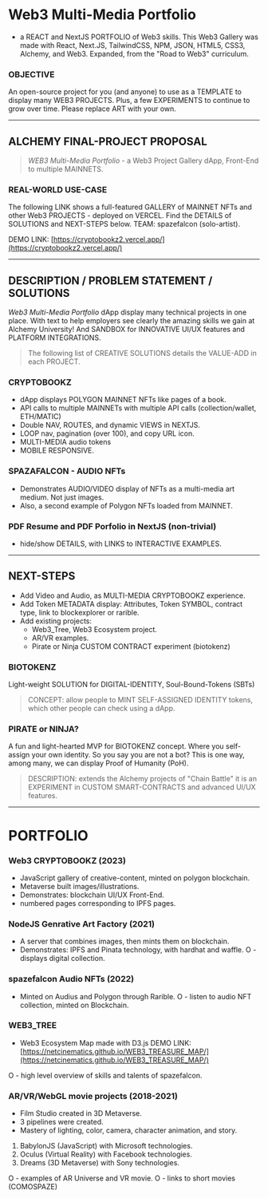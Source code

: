 # Web3 Multi-Media Portfolio 

- a REACT and NextJS PORTFOLIO of Web3 skills.
This Web3 Gallery was made with React, Next.JS, TailwindCSS, NPM, JSON, HTML5, CSS3, Alchemy, and Web3. Expanded, from the "Road to Web3" curriculum.

### OBJECTIVE
An open-source project for you (and anyone) to use as a TEMPLATE to display many WEB3 PROJECTS. Plus, a few EXPERIMENTS to continue to grow over time. Please replace ART with your own. 

------------------

## ALCHEMY FINAL-PROJECT PROPOSAL

> *WEB3 Multi-Media Portfolio* - a Web3 Project Gallery dApp, Front-End to multiple MAINNETS.

### REAL-WORLD USE-CASE

The following LINK shows a full-featured GALLERY of MAINNET NFTs and other Web3 PROJECTS - deployed on VERCEL. Find the DETAILS of SOLUTIONS and NEXT-STEPS below. TEAM: spazefalcon (solo-artist).

DEMO LINK: [https://cryptobookz2.vercel.app/](https://cryptobookz2.vercel.app/)

----------

## DESCRIPTION / PROBLEM STATEMENT / SOLUTIONS

*Web3 Multi-Media Portfolio* dApp display many technical projects in one place. With text to help employers see clearly the amazing skills we gain at Alchemy University! And SANDBOX for INNOVATIVE UI/UX features and PLATFORM INTEGRATIONS.

> The following list of CREATIVE SOLUTIONS details the VALUE-ADD in each PROJECT. 

### CRYPTOBOOKZ
- dApp displays POLYGON MAINNET NFTs like pages of a book.
- API calls to multiple MAINNETs with multiple API calls (collection/wallet, ETH/MATIC)
- Double NAV, ROUTES, and dynamic VIEWS in NEXTJS.
- LOOP nav, pagination (over 100), and copy URL icon.  
- MULTI-MEDIA audio tokens
- MOBILE RESPONSIVE.

### SPAZAFALCON - AUDIO NFTs
- Demonstrates AUDIO/VIDEO display of NFTs as a multi-media art medium. Not just images. 
- Also, a second example of Polygon NFTs loaded from MAINNET.

### PDF Resume and PDF Porfolio in NextJS (non-trivial)
- hide/show DETAILS, with LINKS to INTERACTIVE EXAMPLES.

-------------

## NEXT-STEPS
- Add Video and Audio, as MULTI-MEDIA CRYPTOBOOKZ experience.
- Add Token METADATA display: Attributes, Token SYMBOL, contract type, link to blockexplorer or rarible.
- Add existing projects:
    - Web3_Tree, Web3 Ecosystem project.
    - AR/VR examples.
    - Pirate or Ninja CUSTOM CONTRACT experiment (biotokenz)

### BIOTOKENZ
Light-weight SOLUTION for DIGITAL-IDENTITY, Soul-Bound-Tokens (SBTs)

> CONCEPT: allow people to MINT SELF-ASSIGNED IDENTITY tokens, which other people can check using a dApp.

### PIRATE or NINJA?
A fun and light-hearted MVP for BIOTOKENZ concept. Where you self-assign your own identity. So you say you are not a bot? This is one way, among many, we can display Proof of Humanity (PoH).

> DESCRIPTION: extends the Alchemy projects of "Chain Battle" it is an EXPERIMENT in CUSTOM SMART-CONTRACTS and advanced UI/UX features.

------------------

# PORTFOLIO

### Web3 CRYPTOBOOKZ (2023)
- JavaScript gallery of creative-content, minted on polygon blockchain. 
- Metaverse built images/illustrations.
- Demonstrates: blockchain UI/UX Front-End.
- numbered pages corresponding to IPFS pages.

### NodeJS Genrative Art Factory (2021)
- A server that combines images, then mints them on blockchain.
- Demonstrates: IPFS and Pinata technology, with hardhat and waffle.
O - displays digital collection.

### spazefalcon Audio NFTs (2022)
- Minted on Audius and Polygon through Rarible.
O - listen to audio NFT collection, minted on Blockchain.

### WEB3_TREE 
- Web3 Ecosystem Map made with D3.js
DEMO LINK: [https://netcinematics.github.io/WEB3_TREASURE_MAP/](https://netcinematics.github.io/WEB3_TREASURE_MAP/)

O - high level overview of skills and talents of spazefalcon.

### AR/VR/WebGL movie projects (2018-2021)
- Film Studio created in 3D Metaverse.
- 3 pipelines were created. 
- Mastery of lighting, color, camera, character animation, and story.
1) BabylonJS (JavaScript) with Microsoft technologies.
2) Oculus (Virtual Reality) with Facebook technologies.
3) Dreams (3D Metaverse) with Sony technologies.

O - examples of AR Universe and VR movie.
O - links to short movies (COMOSPAZE)
